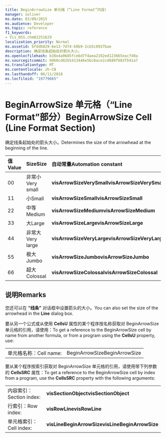 ```yaml
---
title: BeginArrowSize 单元格（“Line Format”内容）
manager: soliver
ms.date: 03/09/2015
ms.audience: Developer
ms.topic: reference
f1_keywords:
- Vis_DSS.chm82251629
localization_priority: Normal
ms.assetid: bfddb829-6e13-7d74-b9b9-2cb5c0937bae
description: 确定线条起始处的箭头大小。
ms.openlocfilehash: b38e4a0685fce6d7f4aea2192ed123665eacf40a
ms.sourcegitcommit: 9d60cd82b5413446e5bc8ace2cd689f683fb41a7
ms.translationtype: MT
ms.contentlocale: zh-CN
ms.lasthandoff: 06/11/2018
ms.locfileid: "19779665"
---
```

# <a name="beginarrowsize-cell-line-format-section"></a><span data-ttu-id="3203d-103">BeginArrowSize 单元格（“Line Format”部分）</span><span class="sxs-lookup"><span data-stu-id="3203d-103">BeginArrowSize Cell (Line Format Section)</span></span>

<span data-ttu-id="3203d-104">确定线条起始处的箭头大小。</span><span class="sxs-lookup"><span data-stu-id="3203d-104">Determines the size of the arrowhead at the beginning of the line.</span></span>
  
|<span data-ttu-id="3203d-105">**值**</span><span class="sxs-lookup"><span data-stu-id="3203d-105">**Value**</span></span>|<span data-ttu-id="3203d-106">**Size**</span><span class="sxs-lookup"><span data-stu-id="3203d-106">**Size**</span></span>|<span data-ttu-id="3203d-107">**自动常量**</span><span class="sxs-lookup"><span data-stu-id="3203d-107">**Automation constant**</span></span>|
|:-----|:-----|:-----|
| <span data-ttu-id="3203d-108">0</span><span class="sxs-lookup"><span data-stu-id="3203d-108">0</span></span>  <br/> | <span data-ttu-id="3203d-109">非常小</span><span class="sxs-lookup"><span data-stu-id="3203d-109">Very small</span></span>  <br/> |<span data-ttu-id="3203d-110">**visArrowSizeVerySmall**</span><span class="sxs-lookup"><span data-stu-id="3203d-110">**visArrowSizeVerySmall**</span></span> <br/> |
| <span data-ttu-id="3203d-111">1</span><span class="sxs-lookup"><span data-stu-id="3203d-111">1</span></span>  <br/> | <span data-ttu-id="3203d-112">小</span><span class="sxs-lookup"><span data-stu-id="3203d-112">Small</span></span>  <br/> |<span data-ttu-id="3203d-113">**visArrowSizeSmall**</span><span class="sxs-lookup"><span data-stu-id="3203d-113">**visArrowSizeSmall**</span></span> <br/> |
| <span data-ttu-id="3203d-114">2</span><span class="sxs-lookup"><span data-stu-id="3203d-114">2</span></span>  <br/> | <span data-ttu-id="3203d-115">中等</span><span class="sxs-lookup"><span data-stu-id="3203d-115">Medium</span></span>  <br/> |<span data-ttu-id="3203d-116">**visArrowSizeMedium**</span><span class="sxs-lookup"><span data-stu-id="3203d-116">**visArrowSizeMedium**</span></span> <br/> |
| <span data-ttu-id="3203d-117">3</span><span class="sxs-lookup"><span data-stu-id="3203d-117">3</span></span>  <br/> | <span data-ttu-id="3203d-118">大</span><span class="sxs-lookup"><span data-stu-id="3203d-118">Large</span></span>  <br/> |<span data-ttu-id="3203d-119">**visArrowSizeLarge**</span><span class="sxs-lookup"><span data-stu-id="3203d-119">**visArrowSizeLarge**</span></span> <br/> |
| <span data-ttu-id="3203d-120">4</span><span class="sxs-lookup"><span data-stu-id="3203d-120">4</span></span>  <br/> | <span data-ttu-id="3203d-121">非常大</span><span class="sxs-lookup"><span data-stu-id="3203d-121">Very large</span></span>  <br/> |<span data-ttu-id="3203d-122">**visArrowSizeVeryLarge**</span><span class="sxs-lookup"><span data-stu-id="3203d-122">**visArrowSizeVeryLarge**</span></span> <br/> |
| <span data-ttu-id="3203d-123">5</span><span class="sxs-lookup"><span data-stu-id="3203d-123">5</span></span>  <br/> | <span data-ttu-id="3203d-124">极大</span><span class="sxs-lookup"><span data-stu-id="3203d-124">Jumbo</span></span>  <br/> |<span data-ttu-id="3203d-125">**visArrowSizeJumbo**</span><span class="sxs-lookup"><span data-stu-id="3203d-125">**visArrowSizeJumbo**</span></span> <br/> |
| <span data-ttu-id="3203d-126">6</span><span class="sxs-lookup"><span data-stu-id="3203d-126">6</span></span>  <br/> | <span data-ttu-id="3203d-127">超大</span><span class="sxs-lookup"><span data-stu-id="3203d-127">Colossal</span></span>  <br/> |<span data-ttu-id="3203d-128">**visArrowSizeColossal**</span><span class="sxs-lookup"><span data-stu-id="3203d-128">**visArrowSizeColossal**</span></span> <br/> |
   
## <a name="remarks"></a><span data-ttu-id="3203d-129">说明</span><span class="sxs-lookup"><span data-stu-id="3203d-129">Remarks</span></span>

<span data-ttu-id="3203d-130">您还可以在 **“线条”** 对话框中设置箭头的大小。</span><span class="sxs-lookup"><span data-stu-id="3203d-130">You can also set the size of the arrowhead in the **Line** dialog box.</span></span> 
  
<span data-ttu-id="3203d-131">要从另一个公式或从使用 **CellsU** 属性的某个程序按名称获取对 BeginArrowSize 单元格的引用，请使用：</span><span class="sxs-lookup"><span data-stu-id="3203d-131">To get a reference to the BeginArrowSize cell by name from another formula, or from a program using the **CellsU** property, use:</span></span> 
  
|||
|:-----|:-----|
| <span data-ttu-id="3203d-132">单元格名称：</span><span class="sxs-lookup"><span data-stu-id="3203d-132">Cell name:</span></span>  <br/> | <span data-ttu-id="3203d-133">BeginArrowSize</span><span class="sxs-lookup"><span data-stu-id="3203d-133">BeginArrowSize</span></span>  <br/> |
   
<span data-ttu-id="3203d-134">要从某个程序按索引获取对 BeginArrowSize 单元格的引用，请使用带下列参数的 **CellsSRC** 属性：</span><span class="sxs-lookup"><span data-stu-id="3203d-134">To get a reference to the BeginArrowSize cell by index from a program, use the **CellsSRC** property with the following arguments:</span></span> 
  
|||
|:-----|:-----|
| <span data-ttu-id="3203d-135">内容索引：</span><span class="sxs-lookup"><span data-stu-id="3203d-135">Section index:</span></span>  <br/> |<span data-ttu-id="3203d-136">**visSectionObject**</span><span class="sxs-lookup"><span data-stu-id="3203d-136">**visSectionObject**</span></span> <br/> |
| <span data-ttu-id="3203d-137">行索引：</span><span class="sxs-lookup"><span data-stu-id="3203d-137">Row index:</span></span>  <br/> |<span data-ttu-id="3203d-138">**visRowLine**</span><span class="sxs-lookup"><span data-stu-id="3203d-138">**visRowLine**</span></span> <br/> |
| <span data-ttu-id="3203d-139">单元格索引：</span><span class="sxs-lookup"><span data-stu-id="3203d-139">Cell index:</span></span>  <br/> |<span data-ttu-id="3203d-140">**visLineBeginArrowSize**</span><span class="sxs-lookup"><span data-stu-id="3203d-140">**visLineBeginArrowSize**</span></span> <br/> |
   

